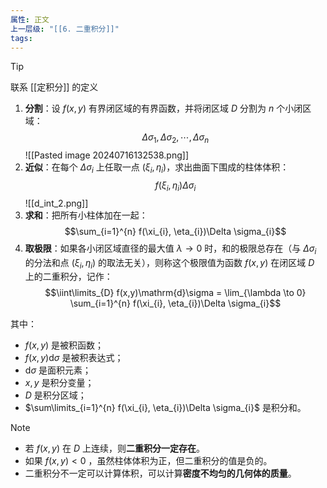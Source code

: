 ```yaml
---
属性: 正文
上一层级: "[[6. 二重积分]]"
tags:
---
```


> [!tip] 
> 联系 [[定积分]] 的定义

1. **分割**：设 $f(x,y)$ 有界闭区域的有界函数，并将闭区域 $D$ 分割为 $n$ 个小闭区域：$$\Delta \sigma_{1}, \Delta \sigma_{2}, \cdots , \Delta \sigma_{n}$$ ![[Pasted image 20240716132538.png]]
2. **近似**：在每个 $\Delta \sigma_{i}$ 上任取一点 $(\xi_{i}, \eta_{i})$，求出曲面下围成的柱体体积： $$f(\xi_{i}, \eta_{i})\Delta \sigma_{i}$$ ![[d_int_2.png]]
3. **求和**：把所有小柱体加在一起： $$\sum_{i=1}^{n} f(\xi_{i}, \eta_{i})\Delta \sigma_{i}$$
4. **取极限**：如果各小闭区域直径的最大值 $\lambda \to 0$ 时，和的极限总存在（与 $\Delta \sigma_{i}$ 的分法和点 $(\xi_{i}, \eta_{i})$ 的取法无关），则称这个极限值为函数 $f(x,y)$ 在闭区域 $D$ 上的二重积分，记作： $$\iint\limits_{D} f(x,y)\mathrm{d}\sigma = \lim_{\lambda \to 0} \sum_{i=1}^{n} f(\xi_{i}, \eta_{i})\Delta \sigma_{i}$$

其中：
- $f(x,y)$ 是被积函数；
- $f(x,y) \mathrm{d}\sigma$ 是被积表达式；
- $\mathrm{d}\sigma$ 是面积元素；
- $x, y$ 是积分变量；
- $D$ 是积分区域；
- $\sum\limits_{i=1}^{n} f(\xi_{i}, \eta_{i})\Delta \sigma_{i}$ 是积分和。

> [!note] 
> - 若 $f(x,y)$ 在 $D$ 上连续，则**二重积分一定存在**。
> - 如果 $f(x,y) < 0$ ，虽然柱体体积为正，但二重积分的值是负的。
> - 二重积分不一定可以计算体积，可以计算**密度不均匀的几何体的质量**。